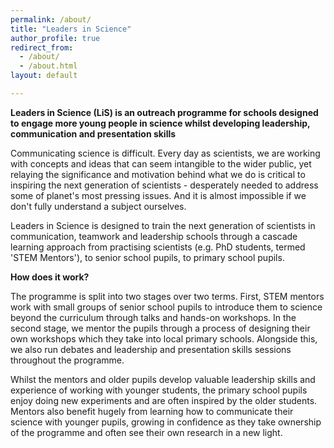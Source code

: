 ```yaml
---
permalink: /about/
title: "Leaders in Science"
author_profile: true
redirect_from: 
  - /about/
  - /about.html
layout: default 

---
```


**Leaders in Science (LiS) is an outreach programme for schools designed to engage more young people in science whilst developing leadership, communication and presentation skills**

Communicating science is difficult. Every day as scientists, we are working with concepts and ideas that can seem intangible to the wider public, yet relaying the significance and motivation behind what we do is critical to inspiring the next generation of scientists - desperately needed to address some of planet's most pressing issues. And it is almost impossible if we don't fully understand a subject ourselves.

Leaders in Science is designed to train the next generation of scientists in communication, teamwork and leadership schools through a cascade learning approach from practising scientists (e.g. PhD students, termed 'STEM Mentors'), to senior school pupils, to primary school pupils. 

**How does it work?**

The programme is split into two stages over two terms. First, STEM mentors work with small groups of senior school pupils to introduce them to science beyond the curriculum through talks and hands-on workshops. In the second stage, we mentor the pupils through a process of designing their own workshops which they take into local primary schools. Alongside this, we also run debates and leadership and presentation skills sessions throughout the programme.

Whilst the mentors and older pupils develop valuable leadership skills and experience of working with younger students, the primary school pupils enjoy doing new experiments and are often inspired by the older students. Mentors also benefit hugely from learning how to communicate their science with younger pupils, growing in confidence as they take ownership of the programme and often see their own research in a new light.


